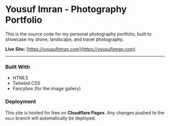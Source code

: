 # Yousuf Imran - Photography Portfolio

This is the source code for my personal photography portfolio, built to showcase my drone, landscape, and travel photography.

**Live Site:** [https://yousufimran.com](https://yousufimran.com)

---

### Built With
* HTML5
* Tailwind CSS
* Fancybox (for the image gallery)

### Deployment
This site is hosted for free on **Cloudflare Pages**. Any changes pushed to the `main` branch will automatically be deployed.
